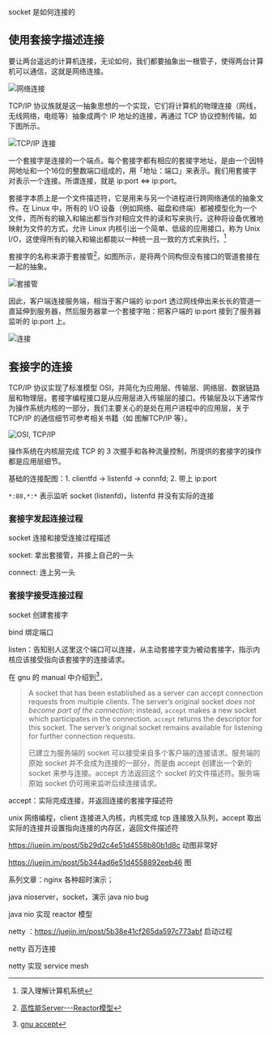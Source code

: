 socket 是如何连接的

## 使用套接字描述连接

要让两台遥远的计算机连接，无论如何，我们都要抽象出一根管子，使得两台计算机可以通信，这就是网络连接。

![网络连接[^2]](http://static.wulfric.me/net/client-and-server.png)

TCP/IP 协议族就是这一抽象思想的一个实现，它们将计算机的物理连接（网线，无线网络，电缆等）抽象成两个 IP 地址的连接，再通过 TCP 协议控制传输。如下图所示。

![TCP/IP 连接[^1]](http://static.wulfric.me/net/client-socket-server.png)

一个套接字是连接的一个端点。每个套接字都有相应的套接字地址，是由一个因特网地址和一个16位的整数端口组成的，用「地址：端口」来表示。我们用套接字对表示一个连接。所谓连接，就是 ip:port <=> ip:port。

套接字本质上是一个文件描述符，它是用来与另一个进程进行跨网络通信的抽象文件。在 Linux 中，所有的 I/O 设备（例如网络、磁盘和终端）都被模型化为一个文件，而所有的输入和输出都当作对相应文件的读和写来执行。这种将设备优雅地映射为文件的方式，允许 Linux 内核引出一个简单、低级的应用接口，称为 Unix I/O，这使得所有的输入和输出都能以一种统一且一致的方式来执行。[^1]

套接字的名称来源于套接管[^3]，如图所示，是将两个同构但没有接口的管道套接在一起的抽象。

![套接管](http://static.wulfric.me/net/socket-analog.jpg)

因此，客户端连接服务端，相当于客户端的 ip:port 透过网线伸出来长长的管道一直延伸到服务器，然后服务器拿一个套接字啪：把客户端的 ip:port 接到了服务器监听的 ip:port 上。

![连接](http://static.wulfric.me/net/xmoji-client-connect-server.png)

## 套接字的连接

TCP/IP 协议实现了标准模型 OSI，并简化为应用层、传输层、网络层、数据链路层和物理层。套接字编程接口是从应用层进入传输层的接口。传输层及以下通常作为操作系统内核的一部分，我们主要关心的是处在用户进程中的应用层，关于 TCP/IP 的通信细节可参考相关书籍（如 图解TCP/IP 等）。

![OSI, TCP/IP[^2]](http://static.wulfric.me/net/OSI-TCP_IP.png)

操作系统在内核层完成 TCP 的 3 次握手和各种流量控制，所提供的套接字的操作都是应用层细节。

基础的连接配图：1. clientfd -> listenfd -> connfd; 2. 带上 ip:port

`*:80,*:*` 表示监听 socket (listenfd)，listenfd 并没有实际的连接

### 套接字发起连接过程

socket 连接和接受连接过程描述

socket: 拿出套接管，并接上自己的一头

connect: 连上另一头

### 套接字接受连接过程

socket 创建套接字

bind 绑定端口

listen：告知别人这里这个端口可以连接，从主动套接字变为被动套接字，指示内核应该接受指向该套接字的连接请求。

在 gnu 的 manual 中介绍到[^4]，

> A socket that has been established as a server can accept connection requests from multiple clients. The server’s original socket *does not become part of the connection*; instead, `accept` makes a new socket which participates in the connection. `accept` returns the descriptor for this socket. The server’s original socket remains available for listening for further connection requests.
>
> 已建立为服务端的 socket 可以接受来自多个客户端的连接请求。服务端的原始 socket 并不会成为连接的一部分，而是由 accept 创建出一个新的 socket 来参与连接。accept 方法返回这个 socket 的文件描述符。服务端原始 socket 仍可用来监听后续连接请求。

accept：实际完成连接，并返回连接的套接字描述符

unix 网络编程，client 连接进入内核，内核完成 tcp 连接放入队列，accept 取出实际的连接并设置指向连接的内存区，返回文件描述符



https://juejin.im/post/5b29d2c4e51d4558b80b1d8c 动图非常好

https://juejin.im/post/5b344ad6e51d4558892eeb46 图



系列文章：nginx 各种超时演示；

java nioserver，socket，演示 java nio bug

java nio 实现 reactor 模型

netty ：https://juejin.im/post/5b38e41cf265da597c773abf 启动过程

netty 百万连接

netty 实现 service mesh

[^1]: 深入理解计算机系统
[^2]: UNIX 网络编程---卷 1：套接字联网 API
[^3]: [高性能Server---Reactor模型](http://www.ivaneye.com/2016/07/23/iomodel.html) 
[^4]: [gnu accept](https://www.gnu.org/software/libc/manual/html_node/Accepting-Connections.html)

